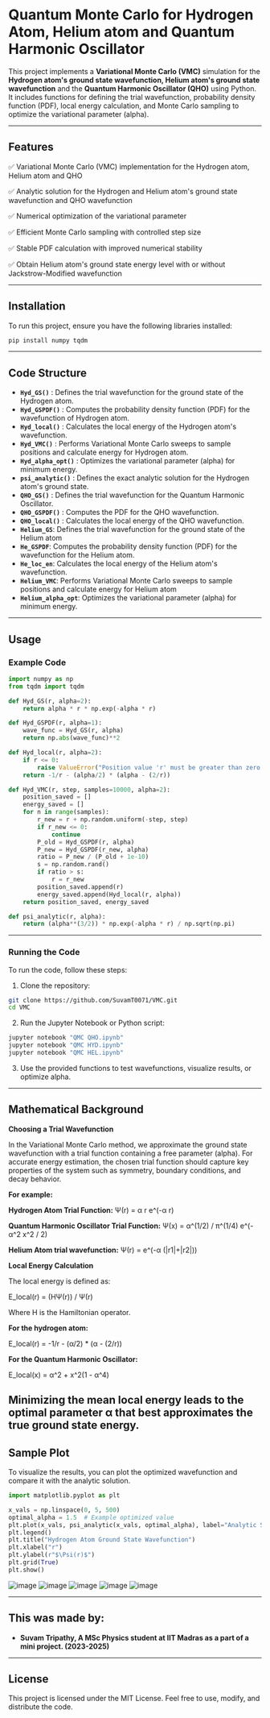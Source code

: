 # Quantum Monte Carlo for Hydrogen Atom, Helium atom and Quantum Harmonic Oscillator

This project implements a **Variational Monte Carlo (VMC)** simulation for the **Hydrogen atom's ground state wavefunction, Helium atom's ground state wavefunction** and the **Quantum Harmonic Oscillator (QHO)** using Python. It includes functions for defining the trial wavefunction, probability density function (PDF), local energy calculation, and Monte Carlo sampling to optimize the variational parameter (alpha).

---

## Features
✅ Variational Monte Carlo (VMC) implementation for the Hydrogen atom, Helium atom and QHO  

✅ Analytic solution for the Hydrogen and Helium atom's ground state wavefunction and QHO wavefunction  

✅ Numerical optimization of the variational parameter 

✅ Efficient Monte Carlo sampling with controlled step size 

✅ Stable PDF calculation with improved numerical stability 

✅ Obtain Helium atom's ground state energy level with or without Jackstrow-Modified wavefunction

---

## Installation

To run this project, ensure you have the following libraries installed:

```bash
pip install numpy tqdm
```

---

## Code Structure

- **`Hyd_GS()`** : Defines the trial wavefunction for the ground state of the Hydrogen atom.  
- **`Hyd_GSPDF()`** : Computes the probability density function (PDF) for the wavefunction of Hydrogen atom.  
- **`Hyd_local()`** : Calculates the local energy of the Hydrogen atom's wavefunction.  
- **`Hyd_VMC()`** : Performs Variational Monte Carlo sweeps to sample positions and calculate energy for Hydrogen atom.  
- **`Hyd_alpha_opt()`** : Optimizes the variational parameter (alpha) for minimum energy.  
- **`psi_analytic()`** : Defines the exact analytic solution for the Hydrogen atom's ground state.  
- **`QHO_GS()`** : Defines the trial wavefunction for the Quantum Harmonic Oscillator.  
- **`QHO_GSPDF()`** : Computes the PDF for the QHO wavefunction.  
- **`QHO_local()`** : Calculates the local energy of the QHO wavefunction.
- **`Helium_GS`**: Defines the trial wavefunction for the ground state of the Helium atom
- **`He_GSPDF`**:  Computes the probability density function (PDF) for the wavefunction for the Helium atom. 
- **`He_loc_en`**: Calculates the local energy of the Helium atom's wavefunction.
- **`Helium_VMC`**: Performs Variational Monte Carlo sweeps to sample positions and calculate energy for Helium atom
- **`Helium_alpha_opt`**: Optimizes the variational parameter (alpha) for minimum energy.  

---

## Usage

### Example Code
```python
import numpy as np
from tqdm import tqdm

def Hyd_GS(r, alpha=2):
    return alpha * r * np.exp(-alpha * r)

def Hyd_GSPDF(r, alpha=1):
    wave_func = Hyd_GS(r, alpha)
    return np.abs(wave_func)**2

def Hyd_local(r, alpha=2):
    if r <= 0:
        raise ValueError("Position value 'r' must be greater than zero.")
    return -1/r - (alpha/2) * (alpha - (2/r))

def Hyd_VMC(r, step, samples=10000, alpha=2):
    position_saved = []
    energy_saved = []
    for n in range(samples):
        r_new = r + np.random.uniform(-step, step)
        if r_new <= 0:
            continue
        P_old = Hyd_GSPDF(r, alpha)
        P_new = Hyd_GSPDF(r_new, alpha)
        ratio = P_new / (P_old + 1e-10)
        s = np.random.rand()
        if ratio > s:
            r = r_new
        position_saved.append(r)
        energy_saved.append(Hyd_local(r, alpha))
    return position_saved, energy_saved

def psi_analytic(r, alpha):
    return (alpha**(3/2)) * np.exp(-alpha * r) / np.sqrt(np.pi)
```

---

### Running the Code
To run the code, follow these steps:
1. Clone the repository:
```bash
git clone https://github.com/SuvamT0071/VMC.git
cd VMC
```

2. Run the Jupyter Notebook or Python script:
```bash
jupyter notebook "QMC QHO.ipynb"
jupyter notebook "QMC HYD.ipynb"
jupyter notebook "QMC HEL.ipynb"
```

3. Use the provided functions to test wavefunctions, visualize results, or optimize alpha.

---

## Mathematical Background

**Choosing a Trial Wavefunction**

In the Variational Monte Carlo method, we approximate the ground state wavefunction with a trial function containing a free parameter (alpha). For accurate energy estimation, the chosen trial function should capture key properties of the system such as symmetry, boundary conditions, and decay behavior.

**For example:**

**Hydrogen Atom Trial Function:** Ψ(r) = α r e^(-α r)

**Quantum Harmonic Oscillator Trial Function:** Ψ(x) = α^(1/2) / π^(1/4) e^(-α^2 x^2 / 2)

**Helium Atom trial wavefunction:** Ψ(r) = e^(-α (|r1|+|r2|))

**Local Energy Calculation**

The local energy is defined as:

E_local(r) = (HΨ(r)) / Ψ(r)

Where H is the Hamiltonian operator. 

**For the hydrogen atom:**

E_local(r) = -1/r - (α/2) * (α - (2/r))

**For the Quantum Harmonic Oscillator:**

E_local(x) = α^2 + x^2(1 - α^4)

Minimizing the mean local energy leads to the optimal parameter α that best approximates the true ground state energy.
---

## Sample Plot
To visualize the results, you can plot the optimized wavefunction and compare it with the analytic solution.

```python
import matplotlib.pyplot as plt

x_vals = np.linspace(0, 5, 500)
optimal_alpha = 1.5  # Example optimized value
plt.plot(x_vals, psi_analytic(x_vals, optimal_alpha), label="Analytic Solution")
plt.legend()
plt.title("Hydrogen Atom Ground State Wavefunction")
plt.xlabel("r")
plt.ylabel(r"$\Psi(r)$")
plt.grid(True)
plt.show()
```

![image](https://github.com/user-attachments/assets/83e4ab58-614f-4cc5-98e2-551d218fb6c1)
![image](https://github.com/user-attachments/assets/017d20e4-0bee-44fc-8c7b-dc93c35c1b14)
![image](https://github.com/user-attachments/assets/f2cc58ee-6281-4095-89eb-dd981b7cb7a1)
![image](https://github.com/user-attachments/assets/00982c05-4ab1-4896-adaf-6dc6742e751f)
![image](https://github.com/user-attachments/assets/328b5d98-9ff9-48cc-9dd5-b36619b7dd02)


---

## This was made by:
- **Suvam Tripathy, A MSc Physics student at IIT Madras as a part of a mini project. (2023-2025)**

---

## License
This project is licensed under the MIT License. Feel free to use, modify, and distribute the code.

